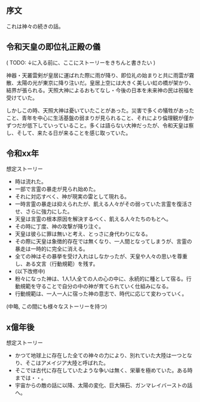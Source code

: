 ## 序文

これは神々の続きの話。


## 令和天皇の即位礼正殿の儀
( TODO: ↓に入る前に、ここにストーリーをきちんと書きたい )

神器・天叢雲剣が皇居に運ばれた際に雨が降り、即位礼の始まりと共に雨雲が霧散、太陽の光が東京に降り注いだ。皇居上空には大きく美しい虹の橋が架かり、結界が張られる。天照大神によるおもてなし・今後の日本を未来神の民は祝福を受けていた。

しかしこの時、天照大神は憂いていたことがあった。災害で多くの犠牲があったこと、青年を中心に生活基盤の弱まりが見られること、それにより倫理観が僅かずつだが低下していっていること。多くは語らない大神だったが、令和天皇は察し、そして、来たる日が来ることを感じ取っていた。

## 令和xx年

想定ストーリー
* 時は流れた。
* 一部で言霊の暴走が見られ始めた。
* それに対応すべく、神が現実の雷として現れる。
* 一時言霊の暴走は抑えられたが、飢える人々がその弱っていた言霊を復活させ、さらに強力にした。
* 天皇は言霊の根本原因を解決するべく、飢える人々たちのもとへ。
* その時に丁度、神の攻撃が降り注ぐ。
* 天皇は彼らに罪は無いと考え、とっさに身代わりになる。
* その際に天皇は象徴的存在では無くなり、一人間となってしまうが、言霊の暴走は一時的に完全に消える。
* 全ての神はその暴挙を受け入れはしなかったが、天皇や人々の思いを尊重し、ある文言（行動規範）を残す。
* (以下改修中)
* 粉々になった神は、1人1人全ての人の心の中に、永続的に種として宿る。行動規範を守ることで自分の中の神が育てられていく仕組みになる。
* 行動規範は、一人一人に宿った神の意志で、時代に応じて変わっていく。

(中略, この間にも様々なストーリーを持つ)

## x億年後

想定ストーリー
* かつて地球上に存在した全ての神々の力により、別れていた大陸は一つとなり、そこはアメイジア大陸と呼ばれた。
* そこでは古代に存在していたような争いは無く、栄華を極めていた。ある時までは・・。
* 宇宙からの敵の話に以降、太陽の変化、巨大隕石、ガンマレイバーストの話へ。
